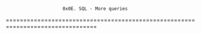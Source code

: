                          0x0E. SQL - More queries
================================================================================
